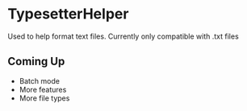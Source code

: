 # TypesetterHelper
Used to help format text files.
Currently only compatible with .txt files

## Coming Up
* Batch mode
* More features
* More file types
